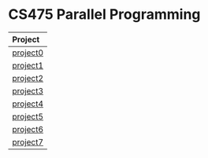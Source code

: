 # CS475 Parallel Programming

|Project|
|:-------------|
|[project0](https://github.com/ambacc244/cs475_parallel_programming/tree/master/project0)|
|[project1](https://github.com/ambacc244/cs475_parallel_programming/tree/master/project1)|
|[project2](https://github.com/ambacc244/cs475_parallel_programming/tree/master/project2)|
|[project3](https://github.com/ambacc244/cs475_parallel_programming/tree/master/project3)|
|[project4](https://github.com/ambacc244/cs475_parallel_programming/tree/master/project4)|
|[project5](https://github.com/ambacc244/cs475_parallel_programming/tree/master/project5)|
|[project6](https://github.com/ambacc244/cs475_parallel_programming/tree/master/project6)|
|[project7](https://github.com/ambacc244/cs475_parallel_programming/tree/master/project7)|
